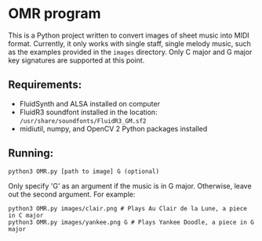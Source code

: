 # OMR program
This is a Python project written to convert images of sheet music into MIDI format. Currently, it only works with single staff, single melody music, such as the examples provided in the `images` directory. Only C major and G major key signatures are supported at this point. 

## Requirements:
- FluidSynth and ALSA installed on computer
- FluidR3 soundfont installed in the location: `/usr/share/soundfonts/FluidR3_GM.sf2`
- midiutil, numpy, and OpenCV 2 Python packages installed

## Running:

```
python3 OMR.py [path to image] G (optional)
```

Only specify 'G' as an argument if the music is in G major. Otherwise, leave out the second argument. For example:

```
python3 OMR.py images/clair.png # Plays Au Clair de la Lune, a piece in C major
python3 OMR.py images/yankee.png G # Plays Yankee Doodle, a piece in G major
```